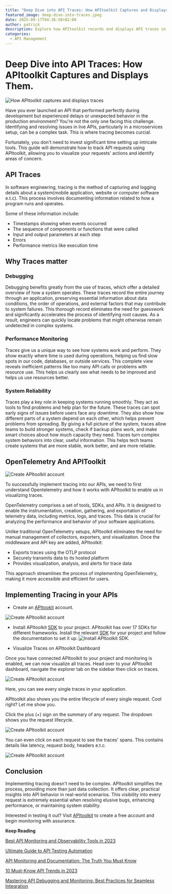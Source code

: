 ```yaml
---
title: "Deep Dive into API Traces: How APItoolkit Captures and Displays Them."
featured_image: deep-dive-into-traces.jpeg
date: 2025-09-17T04:36:58+02:00
author: patrick
description: Explore how APItoolkit records and displays API traces in real time, assisting you in quicker troubleshooting and effortless performance enhancement.
categories:
  - API Management
---
```


# Deep Dive into API Traces: How APItoolkit Captures and Displays Them.

![How APItoolkit captures and displays traces](./deep-dive-into-traces.jpeg)

Have you ever launched an API that performed perfectly during development but experienced delays or unexpected behavior in the production environment? You're not the only one facing this challenge. Identifying and resolving issues in live APIs, particularly in a microservices setup, can be a complex task. This is where tracing becomes curcial.

Fortunately, you don't need to invest significant time setting up intricate tools. This guide will demonstrate how to track API requests using APItoolkit, allowing you to visualize your requests' actions and identify areas of concern.

## API Traces

In software engineering, tracing is the method of capturing and logging details about a system(mobile application, website or computer software e.t.c). This process involves documenting information related to how a program runs and operates. 

Some of these information include: 

- Timestamps showing when events occurred
- The sequence of components or functions that were called
- Input and output parameters at each step
- Errors
- Performance metrics like execution time

## Why Traces matter

### Debugging
Debugging benefits greatly from the use of traces, which offer a detailed overview of how a system operates. These traces record the entire journey through an application, preserving essential information about data conditions, the order of operations, and external factors that may contribute to system failures. This thorough record eliminates the need for guesswork and significantly accelerates the process of identifying root causes. As a result, engineers can quickly locate problems that might otherwise remain undetected in complex systems.

### Performance Monitoring
Traces give us a unique way to see how systems work and perform. They show exactly where time is used during operations, helping us find slow spots in our code, databases, or outside services. This complete view reveals inefficient patterns like too many API calls or problems with resource use. This helps us clearly see what needs to be improved and helps us use resources better.

### System Reliability
Traces play a key role in keeping systems running smoothly. They act as tools to find problems and help plan for the future. These traces can spot early signs of issues before users face any downtime. They also show how different parts of a system depend on each other, which helps prevent problems from spreading. By giving a full picture of the system, traces allow teams to build stronger systems, check if backup plans work, and make smart choices about how much capacity they need. Traces turn complex system behaviors into clear, useful information. This helps tech teams create systems that are more stable, work better, and are more reliable.

## OpenTelemetry And APIToolkit

![Create APItoolkit account](./opentelemetry.png)

To successfully implement tracing into our APIs, we need to first understand Opentelemetry and how it works with APItoolkit to enable us in visualizing traces.

OpenTelemetry comprises a set of tools, SDKs, and APIs. It is designed to enable the instrumentation, creation, gathering, and exportation of telemetry data, including metrics, logs, and traces. This data is crucial for analyzing the performance and behavior of your software applications.

Unlike traditional OpenTelemetry setups, APItoolkit eliminates the need for manual management of collectors, exporters, and visualization. Once the middleware and API key are added, APItoolkit:

- Exports traces using the OTLP protocol
- Securely transmits data to its hosted platform
- Provides visualization, analysis, and alerts for trace data

This approach streamlines the process of implementing OpenTelemetry, making it more accessible and efficient for users.

## Implementing Tracing in your APIs
- Create an [APItookit](https://apitoolkit.io/) account.

![Create APItoolkit account](./create-acount.png)

- Install APItoolkit [SDK](https://apitoolkit.io/docs/sdks/) to your project. APItoolkit has over 17 SDKs for different frameworks. Install the relevant [SDK](https://apitoolkit.io/docs/sdks/) for your project and follow the documentation to set it up.
![Install APItoolkit SDK](./sdk.png).


- Visualize Traces on APItoolkit Dashboard

Once you have connected APItoolkit to your project and monitoring is enabled, we can now visualize all traces. Head over to your APItoolkit dashboard, navigate the explorer tab on the sidebar then click on traces.

![Create APItoolkit account](./traces.gif)

Here, you can see every single traces in your application.

APItoolkit also shows you the entire lifecycle of every single request. Cool right? Let me show you. 

Click the plus (+) sign on the summary of any request. The dropdown shows you the request lifecycle.

![Create APItoolkit account](./expand-traces.gif)

You can even click on each request to see the traces' spans. This contains details like latency, request body, headers e.t.c. 

![Create APItoolkit account](./span-traces.gif)

## Conclusion

Implementing tracing doesn't need to be complex. APItoolkit simplifies the process, providing more than just data collection. It offers clear, practical insights into API behavior in real-world scenarios. This visibility into every request is extremely essential when resolving elusive bugs, enhancing performance, or maintaining system stability.

Interested in testing it out? Visit [APItoolkit](apitoolkit.io) to create a free account and begin monitoring with assurance.

**Keep Reading**


[Best API Monitoring and Observability Tools in 2023](https://apitoolkit.io/blog/best-api-monitoring-and-observability-tools/)

[Ultimate Guide to API Testing Automation](https://apitoolkit.io/blog/api-testing-automation/) 

[API Monitoring and Documentation: The Truth You Must Know](https://apitoolkit.io/blog/api-documentation-and-observability-the-truth-you-must-know/)

[10 Must-Know API Trends in 2023](https://apitoolkit.io/blog/api-trends/)

[Mastering API Debugging and Monitoring: Best Practices for Seamless Integration](https://apitoolkit.io/blog/mastering-api-debugging/)
